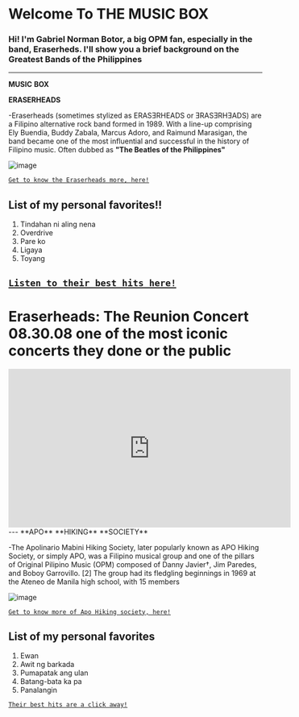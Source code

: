 # Welcome To  **THE** **MUSIC** **BOX** 
### Hi! I'm **Gabriel Norman Botor**, a big OPM fan, especially in the band, **Eraserheds.** I'll show you a brief background on the **Greatest** Bands of the Philippines
---
**MUSIC** **BOX**

**ERASERHEADS** 

-Eraserheads (sometimes stylized as ERASƎRHEADS or ƎRASƎRHƎADS) are a Filipino alternative rock band formed in 1989. With a line-up comprising Ely Buendia, Buddy Zabala, Marcus Adoro, and Raimund Marasigan, the band became one of the most influential and successful in the history of Filipino music. Often dubbed as **"The Beatles of the Philippines"**

![image](https://user-images.githubusercontent.com/118244660/202374030-96e6a848-f36e-4868-8bf4-1c08fda0c2bb.png)

[`Get to know the Eraserheads more, here!`](https://en.wikipedia.org/wiki/Eraserheads)

## List of  my personal favorites!!
1. Tindahan ni aling nena 
2. Overdrive 
3. Pare ko 
4. Ligaya 
5. Toyang 

[`Listen to their best hits here!`](https://youtu.be/7JQfJQKxH9E)
---
# Eraserheads: The Reunion Concert 08.30.08 one of the most iconic concerts they done or the public

<iframe width="560" height="315" src="https://www.youtube.com/embed/WAvJvAOAkDM" title="YouTube video player" frameborder="0" allow="accelerometer; autoplay; clipboard-write; encrypted-media; gyroscope; picture-in-picture" allowfullscreen></iframe>
---
**APO** **HIKING** **SOCIETY**

-The Apolinario Mabini Hiking Society, later popularly known as APO Hiking Society, or simply APO, was a Filipino musical group and one of the pillars of Original Pilipino Music (OPM) composed of Danny Javier†, Jim Paredes, and Boboy Garrovillo. [2] The group had its fledgling beginnings in 1969 at the Ateneo de Manila high school, with 15 members 

![image](https://user-images.githubusercontent.com/118244660/203221410-3e502198-931b-4c7a-893c-e5f788cd20c3.png)

[`Get to know more of Apo Hiking society, here!`](https://en.wikipedia.org/wiki/APO_Hiking_Society)

## List of my personal favorites 
1. Ewan
2. Awit ng barkada
3. Pumapatak ang ulan 
4. Batang-bata ka pa 
5. Panalangin

[`Their best hits are a click away!`](https://youtu.be/cwgYLfxOync)
